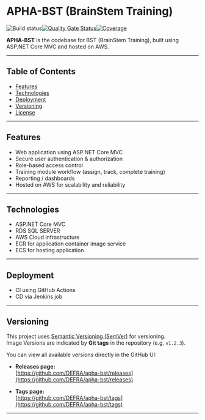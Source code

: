# APHA-BST (BrainStem Training)

![Build status](https://github.com/DEFRA/apha-bst/actions/workflows/dev-ci.yaml/badge.svg)[![Quality Gate Status](https://sonarcloud.io/api/project_badges/measure?project=DEFRA_apha-bst&metric=alert_status)](https://sonarcloud.io/dashboard?id=DEFRA_apha-bst)[![Coverage](https://sonarcloud.io/api/project_badges/measure?project=DEFRA_apha-bst&metric=coverage)](https://sonarcloud.io/dashboard?id=DEFRA_apha-bst)

**APHA-BST** is the codebase for BST (BrainStem Training), built using ASP.NET Core MVC and hosted on AWS. 

---

## Table of Contents

- [Features](#features)  
- [Technologies](#Technologies)  
- [Deployment](#deployment)  
- [Versioning](#versioning)  
- [License](#license)

---

## Features

- Web application using ASP.NET Core MVC  
- Secure user authentication & authorization  
- Role-based access control  
- Training module workflow (assign, track, complete training)  
- Reporting / dashboards  
- Hosted on AWS for scalability and reliability  

---

## Technologies

- ASP.NET Core MVC 
- RDS SQL SERVER
- AWS Cloud infrastructure  
- ECR for application container image service
- ECS for hosting application 

---

## Deployment

- CI using GitHub Actions
- CD via Jenkins job

---

## Versioning  

This project uses [Semantic Versioning (SemVer)](https://semver.org/) for versioning.  
Image Versions are indicated by **Git tags** in the repository (e.g. `v1.2.3`).  

You can view all available versions directly in the GitHub UI:  

- **Releases page:**  
  [https://github.com/DEFRA/apha-bst/releases](https://github.com/DEFRA/apha-bst/releases)

- **Tags page:**  
  [https://github.com/DEFRA/apha-bst/tags](https://github.com/DEFRA/apha-bst/tags)

---


